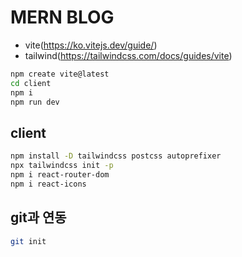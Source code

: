 # MERN BLOG

- vite(https://ko.vitejs.dev/guide/)
- tailwind(https://tailwindcss.com/docs/guides/vite)

```bash
npm create vite@latest
cd client
npm i
npm run dev
```

## client

```bash
npm install -D tailwindcss postcss autoprefixer
npx tailwindcss init -p
npm i react-router-dom
npm i react-icons
```

## git과 연동

```bash
git init
```

